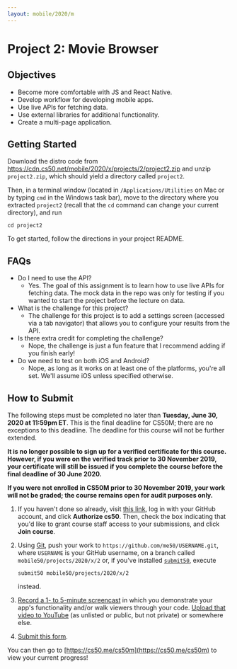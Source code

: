 ```yaml
---
layout: mobile/2020/m
---
```


# Project 2: Movie Browser

## Objectives

* Become more comfortable with JS and React Native.
* Develop workflow for developing mobile apps.
* Use live APIs for fetching data.
* Use external libraries for additional functionality.
* Create a multi-page application.

## Getting Started

Download the distro code from <https://cdn.cs50.net/mobile/2020/x/projects/2/project2.zip> and unzip `project2.zip`, which should yield a directory called `project2`.

Then, in a terminal window (located in `/Applications/Utilities` on Mac or by typing
`cmd` in the Windows task bar), move to the directory where you extracted `project2`
(recall that the `cd` command can change your current directory), and run

```
cd project2
```

To get started, follow the directions in your project README.

## FAQs

- Do I need to use the API?
  - Yes. The goal of this assignment is to learn how to use live APIs for fetching data. The mock data in the repo was only for testing if you wanted to start the project before the lecture on data.
- What is the challenge for this project?
  - The challenge for this project is to add a settings screen (accessed via a tab navigator) that allows you to configure your results from the API.
- Is there extra credit for completing the challenge?
  - Nope, the challenge is just a fun feature that I recommend adding if you finish early!
- Do we need to test on both iOS and Android?
  - Nope, as long as it works on at least one of the platforms, you're all set. We'll assume iOS unless specified otherwise.

## How to Submit

The following steps must be completed no later than **Tuesday, June 30, 2020 at 11:59pm ET**. This is the final deadline for CS50M; there are no exceptions to this deadline. The deadline for this course will not be further extended.

**It is no longer possible to sign up for a verified certificate for this course. However, if you were on the verified track prior to 30 November 2019, your certificate will still be issued if you complete the course before the final deadline of 30 June 2020.**

**If you were not enrolled in CS50M prior to 30 November 2019, your work will not be graded; the course remains open for audit purposes only.**

1. If you haven't done so already, visit [this link](https://submit.cs50.io/invites/107c19b133014e90b0c379f4107794e8), log in with your GitHub account, and click **Authorize cs50**. Then, check the box indicating that you'd like to grant course staff access to your submissions, and click **Join course**.
1. Using [Git](https://git-scm.com/downloads), push your work to `https://github.com/me50/USERNAME.git`, where `USERNAME` is your GitHub username, on a branch called `mobile50/projects/2020/x/2` or, if you've installed [`submit50`](https://cs50.readthedocs.io/submit50/), execute

   ```
   submit50 mobile50/projects/2020/x/2
   ```

   instead.
1. [Record a 1- to 5-minute screencast](https://www.howtogeek.com/205742/how-to-record-your-windows-mac-linux-android-or-ios-screen/) in which you demonstrate your app's functionality and/or walk viewers through your code. [Upload that video to YouTube](https://www.youtube.com/upload) (as unlisted or public, but not private) or somewhere else.
1. [Submit this form](https://forms.cs50.io/ac5e0fce-9b4c-4f7c-9cb2-c9d1a86830ee).

You can then go to [https://cs50.me/cs50m](https://cs50.me/cs50m) to view your current progress!
